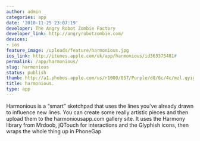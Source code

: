 ```yaml
---
author: admin
categories: app
date: '2010-11-25 23:07:19'
developer: The Angry Robot Zombie Factory
developer_link: http://angryrobotzombie.com/
devices: 
- ios
feature_image: /uploads/feature/harmonious.jpg
ios_link: http://itunes.apple.com/uk/app/harmonious/id363375481#
permalink: /app/harmonious/
slug: harmonious
status: publish
thumb: http://a1.phobos.apple.com/us/r1000/057/Purple/d8/6c/4c/mzl.qyiggcyx.175x175-75.jpg
title: harmonious.
type: app
---
```


Harmonious is a “smart” sketchpad that uses the lines you've already drawn to influence new lines. You can create some really artistic pieces and then upload them to the harmoniousapp.com gallery site. It uses the Harmony library from Mrdoob, jQTouch for interactions and the Glyphish icons, then wraps the whole thing up in PhoneGap